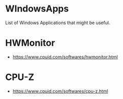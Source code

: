 # WIndowsApps
List of Windows Applications that might be useful. 

# HWMonitor

  * https://www.cpuid.com/softwares/hwmonitor.html


# CPU-Z

  * https://www.cpuid.com/softwares/cpu-z.html
